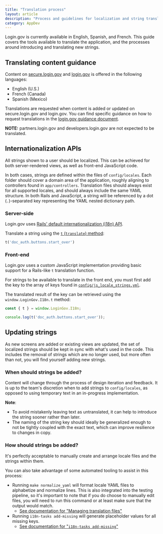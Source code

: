```yaml
---
title: "Translation process"
layout: article
description: "Process and guidelines for localization and string translation (i18n)"
category: AppDev
---
```


Login.gov is currently available in English, Spanish, and French. This guide covers the tools available to translate the application, and the processes around introducing and translating new strings.

## Translating content guidance

Content on [secure.login.gov](https://secure.login.gov) and [login.gov](https://login.gov) is offered in the following languages:

- English (U.S.)
- French (Canada)
- Spanish (Mexico)

Translations are requested when content is added or updated on secure.login.gov and login.gov. You can find specific guidance on how to request translations in the [login.gov guidance document](https://docs.google.com/document/d/1-wNXxyvxrsUeHkMOfhBpoSTCTZULOXNlCkBdNxiLa3c/edit).

**NOTE:** partners.login.gov and developers.login.gov are not expected to be translated.

## Internationalization APIs

All strings shown to a user should be localized. This can be achieved for both server-rendered views, as well as front-end JavaScript code.

In both cases, strings are defined within the files of `config/locales`. Each folder should cover a domain area of the application, roughly aligning to controllers found in `app/controllers`. Translation files should always exist for all supported locales, and should always include the same YAML structure. In both Rails and JavaScript, a string will be referenced by a dot (`.`)-separated key representing the YAML nested dictionary path.

### Server-side

Login.gov uses [Rails' default internationalization (i18n) API](https://guides.rubyonrails.org/i18n.html).

Translate a string using the [`t` (`translate`) method](https://guides.rubyonrails.org/i18n.html#the-public-i18n-api):

```ruby
t('doc_auth.buttons.start_over')
```

### Front-end

Login.gov uses a custom JavaScript implementation providing basic support for a Rails-like `t` translation function.

For strings to be available to translate in the front end, you must first add the key to the array of keys found in [`config/js_locale_strings.yml`](https://github.com/18F/identity-idp/blob/main/config/js_locale_strings.yml).

The translated result of the key can be retrieved using the `window.LoginGov.I18n.t` method:

```js
const { t } = window.LoginGov.I18n;

console.log(t('doc_auth.buttons.start_over'));
```

## Updating strings

As new screens are added or existing views are updated, the set of localized strings should be kept in sync with what's used in the code. This includes the removal of strings which are no longer used, but more often than not, you will find yourself adding new strings.

### When should strings be added?

Content will change through the process of design iteration and feedback. It is up to the team's discretion when to add strings to `config/locales`, as opposed to using temporary text in an in-progress implementation.

**Note**:

- To avoid mistakenly leaving text as untranslated, it can help to introduce the string sooner rather than later.
- The naming of the string key should ideally be generalized enough to not be tightly coupled with the exact text, which can improve resilience to changes in copy.

### How should strings be added?

It's perfectly acceptable to manually create and arrange locale files and the strings within them.

You can also take advantage of some automated tooling to assist in this process:

- Running `make normalize_yaml` will format locale YAML files to alphabetize and normalize lines. This is also integrated into the testing pipeline, so it's important to note that if you do choose to manually edit files, you will need to run this command or at least make sure that the output would match.
  - [See documentation for "Managing translation files"](https://github.com/18f/identity-idp#managing-translation-files)
- Running `i18n-tasks add-missing` will generate placeholder values for all missing keys.
  - [See documentation for "`i18n-tasks add-missing`"](https://github.com/glebm/i18n-tasks#add-missing-keys)
